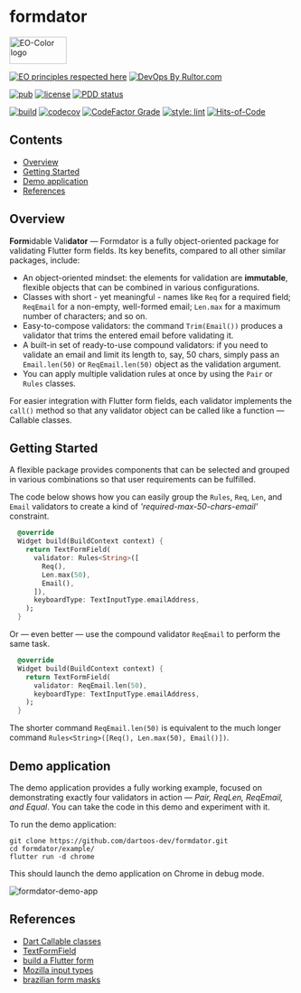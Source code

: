 # formdator

<img
src="https://user-images.githubusercontent.com/24878574/119563254-b2027800-bd7d-11eb-990f-e5602a0d77b7.png"
alt="EO-Color logo" width="101" height="48"/>

[![EO principles respected here](https://www.elegantobjects.org/badge.svg)](https://www.elegantobjects.org)
[![DevOps By Rultor.com](https://www.rultor.com/b/dartoos-dev/formdator)](https://www.rultor.com/p/dartoos-dev/formdator)

[![pub](https://img.shields.io/pub/v/formdator)](https://pub.dev/packages/formdator)
[![license](https://img.shields.io/badge/license-mit-green.svg)](https://github.com/dartoos-dev/formdator/blob/master/LICENSE)
[![PDD status](https://www.0pdd.com/svg?name=dartoos-dev/formdator)](https://www.0pdd.com/p?name=dartoos-dev/formdator)

[![build](https://github.com/dartoos-dev/formdator/actions/workflows/build.yml/badge.svg)](https://github.com/dartoos-dev/formdator/actions/)
[![codecov](https://codecov.io/gh/dartoos-dev/formdator/branch/master/graph/badge.svg?token=jYfO55O22s)](https://codecov.io/gh/dartoos-dev/formdator)
[![CodeFactor Grade](https://img.shields.io/codefactor/grade/github/rafamizes/formdator)](https://www.codefactor.io/repository/github/rafamizes/formdator)
[![style: lint](https://img.shields.io/badge/style-lint-4BC0F5.svg)](https://pub.dev/packages/lint)
[![Hits-of-Code](https://hitsofcode.com/github/dartoos-dev/formdator?branch=master)](https://hitsofcode.com/github/dartoos-dev/formdator/view?branch=master)

## Contents

- [Overview](#overview)
- [Getting Started](#getting-started)
- [Demo application](#demo-application)
- [References](#references)

## Overview

**Form**idable Vali**dator** — Formdator is a fully object-oriented package for
validating Flutter form fields. Its key benefits, compared to all other similar
packages, include:

- An object-oriented mindset: the elements for validation are **immutable**,
  flexible objects that can be combined in various configurations.
- Classes with short - yet meaningful - names like `Req` for a required field;
  `ReqEmail` for a non-empty, well-formed email; `Len.max` for a maximum number
  of characters; and so on.
- Easy-to-compose validators: the command `Trim(Email())` produces a validator
  that trims the entered email before validating it.
- A built-in set of ready-to-use compound validators: if you need to
  validate an email and limit its length to, say, 50 chars, simply pass an
  `Email.len(50)` or `ReqEmail.len(50)` object as the validation argument.
- You can apply multiple validation rules at once by using the `Pair` or `Rules`
  classes.

For easier integration with Flutter form fields, each validator implements the
`call()` method so that any validator object can be called like a function —
Callable classes.

## Getting Started

A flexible package provides components that can be selected and grouped in
various combinations so that user requirements can be fulfilled.

The code below shows how you can easily group the `Rules`, `Req`, `Len`, and
`Email` validators to create a kind of _'required-max-50-chars-email'_
constraint.

```dart
  @override
  Widget build(BuildContext context) {
    return TextFormField(
      validator: Rules<String>([
        Req(),
        Len.max(50),
        Email(),
      ]),
      keyboardType: TextInputType.emailAddress,
    );
  }
```

Or — even better — use the compound validator `ReqEmail` to perform the same
task.

```dart
  @override
  Widget build(BuildContext context) {
    return TextFormField(
      validator: ReqEmail.len(50),
      keyboardType: TextInputType.emailAddress,
    );
  }
```

The shorter command `ReqEmail.len(50)` is equivalent to the much longer command
`Rules<String>([Req(), Len.max(50), Email()])`.

## Demo application

The demo application provides a fully working example, focused on demonstrating
exactly four validators in action — _Pair, ReqLen, ReqEmail, and Equal_. You can
take the code in this demo and experiment with it.

To run the demo application:

```shell
git clone https://github.com/dartoos-dev/formdator.git
cd formdator/example/
flutter run -d chrome
```

This should launch the demo application on Chrome in debug mode.

![formdator-demo-app](https://user-images.githubusercontent.com/24878574/126716646-07cb5d58-f8da-4030-a829-2038946b5941.png)

## References

- [Dart Callable classes](https://dart.dev/guides/language/language-tour#callable-classes)
- [TextFormField](https://api.flutter.dev/flutter/material/TextFormField-class.html)
- [build a Flutter form](https://flutter.dev/docs/cookbook/forms/validation)
- [Mozilla input types](https://developer.mozilla.org/en-US/docs/Learn/Forms/HTML5_input_types)
- [brazilian form masks](http://opensource.locaweb.com.br/locawebstyle-v2/manual/formularios/mascaras-forms/)

